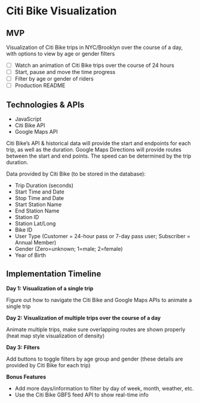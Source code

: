 # Citi Bike Visualization
## MVP
Visualization of Citi Bike trips in NYC/Brooklyn over the course of a day, with options to view by age or gender filters

- [ ] Watch an animation of Citi Bike trips over the course of 24 hours
- [ ] Start, pause and move the time progress
- [ ] Filter by age or gender of riders
- [ ] Production README

## Technologies & APIs
* JavaScript
* Citi Bike API
* Google Maps API

Citi Bike’s API & historical data will provide the start and endpoints for each trip, as well as the duration. Google Maps Directions will provide routes between the start and end points. The speed can be determined by the trip duration.


Data provided by Citi Bike (to be stored in the database):
* Trip Duration (seconds)
* Start Time and Date
* Stop Time and Date
* Start Station Name
* End Station Name
* Station ID
* Station Lat/Long
* Bike ID
* User Type (Customer = 24-hour pass or 7-day pass user; Subscriber = Annual Member)
* Gender (Zero=unknown; 1=male; 2=female)
* Year of Birth

## Implementation Timeline
**Day 1: Visualization of a single trip**

Figure out how to navigate the Citi Bike and Google Maps APIs to animate a single trip

**Day 2: Visualization of multiple trips over the course of a day**

Animate multiple trips, make sure overlapping routes are shown properly (heat map style visualization of density)

**Day 3: Filters**

Add buttons to toggle filters by age group and gender (these details are provided by Citi Bike for each trip)

**Bonus Features**

* Add more days/information to filter by day of week, month, weather, etc.
* Use the Citi Bike GBFS feed API to show real-time info
